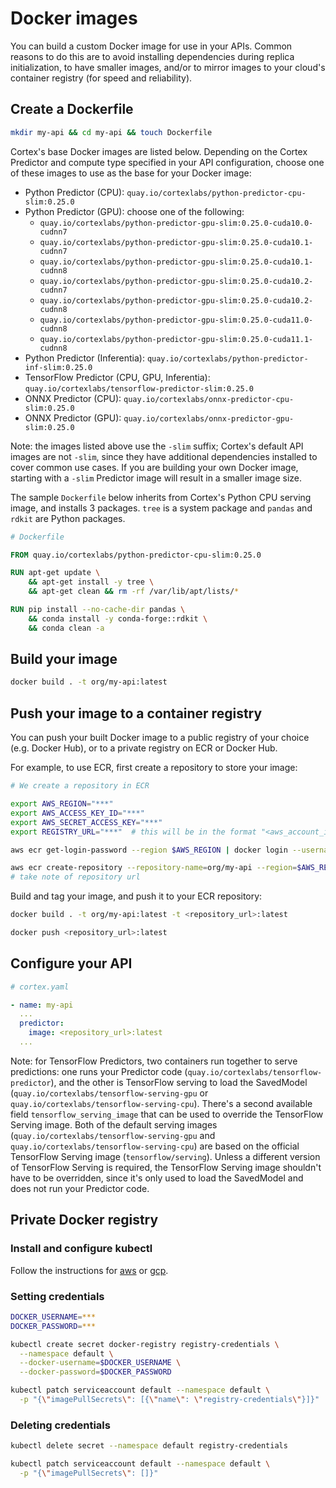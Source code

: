 # Docker images

You can build a custom Docker image for use in your APIs. Common reasons to do this are to avoid installing dependencies during replica initialization, to have smaller images, and/or to mirror images to your cloud's container registry (for speed and reliability).

## Create a Dockerfile

```bash
mkdir my-api && cd my-api && touch Dockerfile
```

Cortex's base Docker images are listed below. Depending on the Cortex Predictor and compute type specified in your API configuration, choose one of these images to use as the base for your Docker image:

<!-- CORTEX_VERSION_BRANCH_STABLE x12 -->
* Python Predictor (CPU): `quay.io/cortexlabs/python-predictor-cpu-slim:0.25.0`
* Python Predictor (GPU): choose one of the following:
  * `quay.io/cortexlabs/python-predictor-gpu-slim:0.25.0-cuda10.0-cudnn7`
  * `quay.io/cortexlabs/python-predictor-gpu-slim:0.25.0-cuda10.1-cudnn7`
  * `quay.io/cortexlabs/python-predictor-gpu-slim:0.25.0-cuda10.1-cudnn8`
  * `quay.io/cortexlabs/python-predictor-gpu-slim:0.25.0-cuda10.2-cudnn7`
  * `quay.io/cortexlabs/python-predictor-gpu-slim:0.25.0-cuda10.2-cudnn8`
  * `quay.io/cortexlabs/python-predictor-gpu-slim:0.25.0-cuda11.0-cudnn8`
  * `quay.io/cortexlabs/python-predictor-gpu-slim:0.25.0-cuda11.1-cudnn8`
* Python Predictor (Inferentia): `quay.io/cortexlabs/python-predictor-inf-slim:0.25.0`
* TensorFlow Predictor (CPU, GPU, Inferentia): `quay.io/cortexlabs/tensorflow-predictor-slim:0.25.0`
* ONNX Predictor (CPU): `quay.io/cortexlabs/onnx-predictor-cpu-slim:0.25.0`
* ONNX Predictor (GPU): `quay.io/cortexlabs/onnx-predictor-gpu-slim:0.25.0`

Note: the images listed above use the `-slim` suffix; Cortex's default API images are not `-slim`, since they have additional dependencies installed to cover common use cases. If you are building your own Docker image, starting with a `-slim` Predictor image will result in a smaller image size.

The sample `Dockerfile` below inherits from Cortex's Python CPU serving image, and installs 3 packages. `tree` is a system package and `pandas` and `rdkit` are Python packages.

<!-- CORTEX_VERSION_BRANCH_STABLE -->
```dockerfile
# Dockerfile

FROM quay.io/cortexlabs/python-predictor-cpu-slim:0.25.0

RUN apt-get update \
    && apt-get install -y tree \
    && apt-get clean && rm -rf /var/lib/apt/lists/*

RUN pip install --no-cache-dir pandas \
    && conda install -y conda-forge::rdkit \
    && conda clean -a
```

## Build your image

```bash
docker build . -t org/my-api:latest
```

## Push your image to a container registry

You can push your built Docker image to a public registry of your choice (e.g. Docker Hub), or to a private registry on ECR or Docker Hub.

For example, to use ECR, first create a repository to store your image:

```bash
# We create a repository in ECR

export AWS_REGION="***"
export AWS_ACCESS_KEY_ID="***"
export AWS_SECRET_ACCESS_KEY="***"
export REGISTRY_URL="***"  # this will be in the format "<aws_account_id>.dkr.ecr.<aws_region>.amazonaws.com"

aws ecr get-login-password --region $AWS_REGION | docker login --username AWS --password-stdin $REGISTRY_URL

aws ecr create-repository --repository-name=org/my-api --region=$AWS_REGION
# take note of repository url
```

Build and tag your image, and push it to your ECR repository:

```bash
docker build . -t org/my-api:latest -t <repository_url>:latest

docker push <repository_url>:latest
```

## Configure your API

```yaml
# cortex.yaml

- name: my-api
  ...
  predictor:
    image: <repository_url>:latest
  ...
```

Note: for TensorFlow Predictors, two containers run together to serve predictions: one runs your Predictor code (`quay.io/cortexlabs/tensorflow-predictor`), and the other is TensorFlow serving to load the SavedModel (`quay.io/cortexlabs/tensorflow-serving-gpu` or `quay.io/cortexlabs/tensorflow-serving-cpu`). There's a second available field `tensorflow_serving_image` that can be used to override the TensorFlow Serving image. Both of the default serving images (`quay.io/cortexlabs/tensorflow-serving-gpu` and `quay.io/cortexlabs/tensorflow-serving-cpu`) are based on the official TensorFlow Serving image (`tensorflow/serving`). Unless a different version of TensorFlow Serving is required, the TensorFlow Serving image shouldn't have to be overridden, since it's only used to load the SavedModel and does not run your Predictor code.

## Private Docker registry

### Install and configure kubectl

Follow the instructions for [aws](../../clusters/aws/kubectl.md) or [gcp](../../clusters/gcp/kubectl.md).

### Setting credentials

```bash
DOCKER_USERNAME=***
DOCKER_PASSWORD=***

kubectl create secret docker-registry registry-credentials \
  --namespace default \
  --docker-username=$DOCKER_USERNAME \
  --docker-password=$DOCKER_PASSWORD

kubectl patch serviceaccount default --namespace default \
  -p "{\"imagePullSecrets\": [{\"name\": \"registry-credentials\"}]}"
```

### Deleting credentials

```bash
kubectl delete secret --namespace default registry-credentials

kubectl patch serviceaccount default --namespace default \
  -p "{\"imagePullSecrets\": []}"
```
